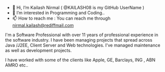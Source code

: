 - 👋 Hi, I’m Kailash Nirmal ( @KAILASH08 is my GitHub UserName )
- 👀 I’m interested in Programming and Coding..
- 📫 How to reach me : You can reach me through nirmal.kailash@rediffmail.com 

I'm a Software Professional with over 11 years of professional experience in the software industry. 
I have been managing projects that spread across Java /J2EE, Client Server and Web technologies. 
I've managed maintenance as well as development projects.

I have worked with some of the clients like Apple, GE, Barclays, ING , ABN AMRO etc..
